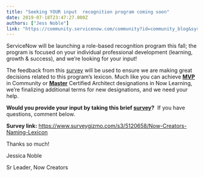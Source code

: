```yaml
---
title: "Seeking YOUR input  recognition program coming soon"
date: 2019-07-18T23:47:27.000Z
authors: ["Jess Noble"]
link: "https://community.servicenow.com/community?id=community_blog&sys_id=9b52a354dbb6ff041cd8a345ca9619d7"
---
```

<p>ServiceNow will be launching a role-based recognition program this fall; the program is focused on your individual professional development (learning, growth &amp; success), and we’re looking for your input!</p>
<p>The feedback from this <a href="https://www.surveygizmo.com/s3/5120658/Now-Creators-Naming-Lexicon" rel="nofollow">survey</a> will be used to ensure we are making great decisions related to this program’s lexicon. Much like you can achieve <strong><u>MVP</u></strong> in Community or <strong><u>Master</u></strong> Certified Architect designations in Now Learning, we’re finalizing additional terms for new designations, and we need your help.</p>
<p><strong>Would you provide your input by taking this brief </strong><strong><a href="https://www.surveygizmo.com/s3/5120658/Now-Creators-Naming-Lexicon" rel="nofollow">survey</a></strong><strong>?</strong>  If you have questions, comment below.</p>
<p><strong>Survey link:</strong> <a href="https://www.surveygizmo.com/s3/5120658/Now-Creators-Naming-Lexicon" rel="nofollow">https://www.surveygizmo.com/s3/5120658/Now-Creators-Naming-Lexicon</a></p>
<p>Thanks so much!</p>
<p>Jessica Noble</p>
<p>Sr Leader, Now Creators</p>
